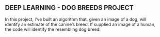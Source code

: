 ## DEEP LEARNING - DOG BREEDS PROJECT

In this project, I've built an algorithm that, given an image of a dog, will identify an estimate of the canine’s breed.  If supplied an image of a human, the code will identify the resembling dog breed.  
